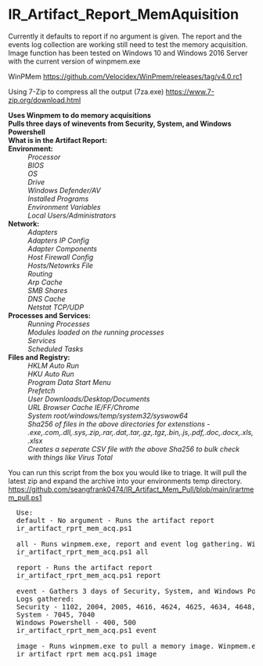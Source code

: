 # IR_Artifact_Report_MemAquisition

Currently it defaults to report if no argument is given.
The report and the events log collection are working still need to test the memory acquisition.
Image function has been tested on Windows 10 and Windows 2016 Server with the current version of winpmem.exe

WinPMem
https://github.com/Velocidex/WinPmem/releases/tag/v4.0.rc1

Using 7-Zip to compress all the output (7za.exe)
https://www.7-zip.org/download.html

<dl>
  <dt><b>Uses Winpmem to do memory acquisitions</b></dt>
  <dt><b>Pulls three days of winevents from Security, System, and Windows Powershell</b></dt>
  <dt><b>What is in the Artifact Report:</b></dt>
  <dt><b>Environment:</b></dt>
  <dd><i>Processor</i></dd>
  <dd><i>BIOS</i></dd>
  <dd><i>OS</i></dd>
  <dd><i>Drive</i></dd>
  <dd><i>Windows Defender/AV</i></dd>
  <dd><i>Installed Programs</i></dd>
  <dd><i>Environment Variables</i></dd>
  <dd><i>Local Users/Administrators</i></dd>
  <dt><b>Network:</b></dt>
  <dd><i>Adapters</i></dd>
  <dd><i>Adapters IP Config</i></dd>
  <dd><i>Adapter Components</i></dd>
  <dd><i>Host Firewall Config</i></dd>
  <dd><i>Hosts/Netowrks File</i></dd>
  <dd><i>Routing</i></dd>
  <dd><i>Arp Cache</i></dd>
  <dd><i>SMB Shares</i></dd>
  <dd><i>DNS Cache</i></dd>
  <dd><i>Netstat TCP/UDP</i></dd>
  <dt><b>Processes and Services:</b></dt>
  <dd><i>Running Processes</i></dd>
  <dd><i>Modules loaded on the running processes</i></dd>
  <dd><i>Services</i></dd>
  <dd><i>Scheduled Tasks</i></dd>
  <dt><b>Files and Registry:</b></dt>
  <dd><i>HKLM Auto Run</i></dd>
  <dd><i>HKU Auto Run</i></dd>
  <dd><i>Program Data Start Menu</i></dd>
  <dd><i>Prefetch</i></dd>
  <dd><i>User Downloads/Desktop/Documents</i></dd>
  <dd><i>URL Browser Cache IE/FF/Chrome</i></dd>
  <dd><i>System root/windows/temp/system32/syswow64</i></dd>
  <dd><i>Sha256 of files in the above directories for extenstions - .exe,.com,.dll,.sys,.zip,.rar,.dat,.tar,.gz,.tgz,.bin,.js,.pdf,.doc,.docx,.xls,.xlsx</i></dd>
  <dd><i>Creates a seperate CSV file with the above Sha256 to bulk check with things like Virus Total</i></dd>
</dl>

You can run this script from the box you would like to triage. 
It will pull the latest zip and expand the archive into your environments temp directory.
https://github.com/seangfrank0474/IR_Artifact_Mem_Pull/blob/main/irartmem_pull.ps1

<pre>
  Use:
  default - No argument - Runs the artifact report
  ir_artifact_rprt_mem_acq.ps1 
  
  all - Runs winpmem.exe, report and event log gathering. Winpmem.exe needs to be in the same directory as the script
  ir_artifact_rprt_mem_acq.ps1 all
  
  report - Runs the artifact report
  ir_artifact_rprt_mem_acq.ps1 report
  
  event - Gathers 3 days of Security, System, and Windows PowerShell events and writes them out to a json files.
  Logs gathered:
  Security - 1102, 2004, 2005, 4616, 4624, 4625, 4634, 4648, 4657, 4663, 4688, 4697, 4698, 4699, 4700, 4701, 4702, 4719, 4720, 4722, 4723, 4725, 4728, 4732, 4735, 4737,     4738, 4740, 4755, 4756, 4767, 4772, 4777, 4782, 4946, 4947, 4950, 4954, 4964, 5025, 5031, 5140, 5152, 5153, 5155, 5157, 5447
  System - 7045, 7040
  Windows Powershell - 400, 500
  ir_artifact_rprt_mem_acq.ps1 event
  
  image - Runs winpmem.exe to pull a memory image. Winpmem.exe needs to be in the same directory as the script
  ir_artifact_rprt_mem_acq.ps1 image
</pre>
  
